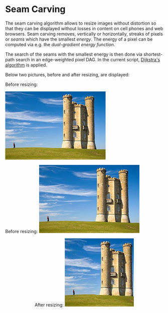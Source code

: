 # Seam Carving
The seam carving algorithm allows to resize images without distortion so that they can be displayed without losses in content on cell phones and web browsers. Seam carving removes, vertically or horizontally, streaks of pixels or *seams* which have the smallest *energy*. The energy of a pixel can be computed via e.g. the *dual-gradient energy function*.

The search of the seams with the smallest energy is then done via shortest-path search in an edge-weighted pixel DAG. In the current script, [Dijkstra's algorithm](https://en.wikipedia.org/wiki/Dijkstra%27s_algorithm) is applied.

Below two pictures, before and after resizing, are displayed:

<div class="img-with-text">
     <p>Before resizing:</p>
    <img src="https://github.com/Imlerith/SeamCarving/blob/master/images/pic.jpg" alt="sometext" />
</div>

<p align="left">
  Before resizing:
  <img src="https://github.com/Imlerith/SeamCarving/blob/master/images/pic.jpg">
</p>

<p align="center">
  After resizing:
  <img src="https://github.com/Imlerith/SeamCarving/blob/master/images/pic_resized.jpg">
</p>

